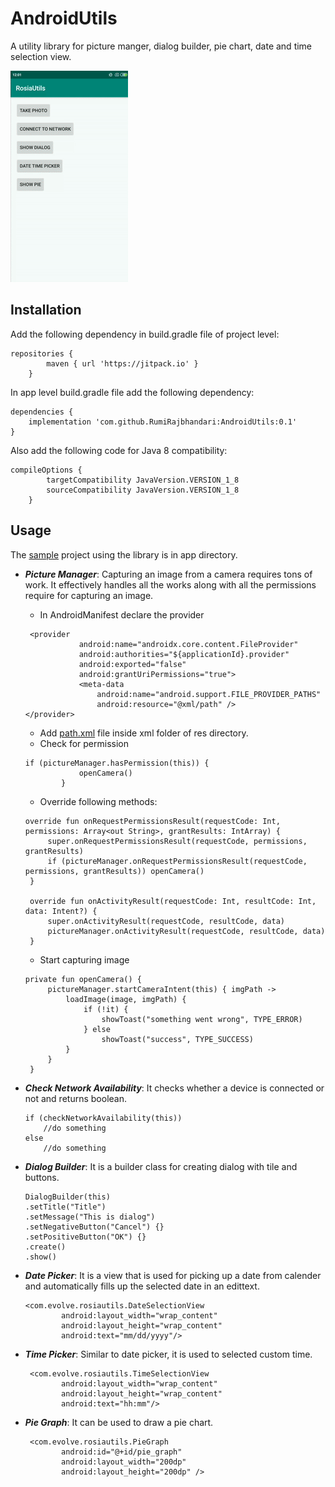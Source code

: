 # AndroidUtils
A utility library for picture manger, dialog builder, pie chart, date and time selection view.

![Utils Demo](media/video.gif)

## Installation
Add the following dependency in build.gradle file of project level:
``` 
repositories {
        maven { url 'https://jitpack.io' }
    } 
  ```
  
In app level build.gradle file add the following dependency:
```
dependencies {
    implementation 'com.github.RumiRajbhandari:AndroidUtils:0.1'
}
```
Also add the following code for Java 8 compatibility:
```
compileOptions {
        targetCompatibility JavaVersion.VERSION_1_8
        sourceCompatibility JavaVersion.VERSION_1_8
    }
```

## Usage
The [sample] project using the library is in app directory.

* ***Picture Manager***: Capturing an image from a camera requires tons of work. It effectively handles all the works along with all the permissions require for capturing an image. 
	* In AndroidManifest declare the provider 

  ```
   <provider
              android:name="androidx.core.content.FileProvider"
              android:authorities="${applicationId}.provider"
              android:exported="false"
              android:grantUriPermissions="true">
              <meta-data
                  android:name="android.support.FILE_PROVIDER_PATHS"
                  android:resource="@xml/path" />
  </provider>
	```
	* Add [path.xml] file inside xml folder of res directory.
	* Check for permission
	```
    if (pictureManager.hasPermission(this)) {
                openCamera()
            }
   ```
   * Override following methods:
   ```
   override fun onRequestPermissionsResult(requestCode: Int, permissions: Array<out String>, grantResults: IntArray) {
        super.onRequestPermissionsResult(requestCode, permissions, grantResults)
        if (pictureManager.onRequestPermissionsResult(requestCode, permissions, grantResults)) openCamera()
    }

    override fun onActivityResult(requestCode: Int, resultCode: Int, data: Intent?) {
        super.onActivityResult(requestCode, resultCode, data)
        pictureManager.onActivityResult(requestCode, resultCode, data)
    }
   ```
   * Start capturing image
   ```
   private fun openCamera() {
        pictureManager.startCameraIntent(this) { imgPath ->
            loadImage(image, imgPath) {
                if (!it) {
                    showToast("something went wrong", TYPE_ERROR)
                } else
                    showToast("success", TYPE_SUCCESS)
            }
        }
    }
   ```

* ***Check Network Availability***: It checks whether a device is connected or not and returns boolean.
  ```
  if (checkNetworkAvailability(this))
      //do something
  else
      //do something
  ```
* ***Dialog Builder***: It is a builder class for creating dialog with tile and buttons.
  ```
  DialogBuilder(this)
  .setTitle("Title")
  .setMessage("This is dialog")
  .setNegativeButton("Cancel") {}
  .setPositiveButton("OK") {}
  .create()
  .show()
  ```
* ***Date Picker***: It is a view that is used for picking up a date from calender and automatically fills up the selected date in an edittext.
  ```
  <com.evolve.rosiautils.DateSelectionView
          android:layout_width="wrap_content"
          android:layout_height="wrap_content"
          android:text="mm/dd/yyyy"/>
  ```
* ***Time Picker***: Similar to date picker, it is used to selected custom time.
  ```
   <com.evolve.rosiautils.TimeSelectionView
          android:layout_width="wrap_content"
          android:layout_height="wrap_content"
          android:text="hh:mm"/>
  ```
* ***Pie Graph***: It can be used to draw a pie chart.
  ```
   <com.evolve.rosiautils.PieGraph
          android:id="@+id/pie_graph"
          android:layout_width="200dp"
          android:layout_height="200dp" />
  ```


[sample]: https://github.com/RumiRajbhandari/AndroidUtils/tree/master/app
[path.xml]: https://github.com/RumiRajbhandari/AndroidUtils/tree/master/app/src/main/res/xml

